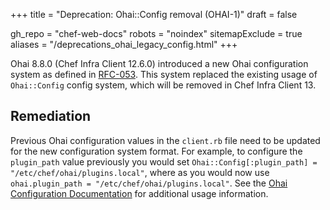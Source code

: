 +++
title = "Deprecation: Ohai::Config removal (OHAI-1)"
draft = false

gh_repo = "chef-web-docs"
robots = "noindex"
sitemapExclude = true
aliases = "/deprecations_ohai_legacy_config.html"
+++

Ohai 8.8.0 (Chef Infra Client 12.6.0) introduced a new Ohai configuration
system as defined in
[RFC-053](https://github.com/chef/chef-rfc/blob/main/rfc053-ohai-config.md).
This system replaced the existing usage of `Ohai::Config` config system,
which will be removed in Chef Infra Client 13.

## Remediation

Previous Ohai configuration values in the `client.rb` file need to be
updated for the new configuration system format. For example, to
configure the `plugin_path` value previously you would set
`Ohai::Config[:plugin_path] = "/etc/chef/ohai/plugins.local"`, where as
you would now use `ohai.plugin_path = "/etc/chef/ohai/plugins.local"`.
See the [Ohai Configuration
Documentation](/ohai/#ohai-settings-in-client-rb) for additional
usage information.
